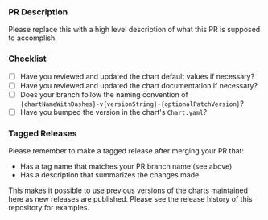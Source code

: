 ### PR Description
Please replace this with a high level description of what this PR is supposed to accomplish.

### Checklist

 - [ ] Have you reviewed and updated the chart default values if necessary?
 - [ ] Have you reviewed and updated the chart documentation if necessary?
 - [ ] Does your branch follow the naming convention of `{chartNameWithDashes}-v{versionString}-{optionalPatchVersion}`?
 - [ ] Have you bumped the version in the chart's `Chart.yaml`?

### Tagged Releases
Please remember to make a tagged release after merging your PR that:

 - Has a tag name that matches your PR branch name (see above)
 - Has a description that summarizes the changes made

This makes it possible to use previous versions of the charts maintained here as new releases are published. Please see the release history of this repository for examples.
